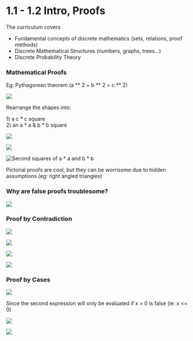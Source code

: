 # 1.1 - 1.2 Intro, Proofs

The curriculum covers

* Fundamental concepts of discrete mathematics \(sets, relations, proof methods\)
* Discrete Mathematical Structures \(numbers, graphs, trees...\)
* Discrete Probability Theory

### Mathematical Proofs

Eg: Pythagorean theorem \(a \*\* 2 + b \*\* 2 = c \*\* 2\)

![](../../../.gitbook/assets/image%20%2896%29.png)

Rearrange the shapes into:

1\)  a c \* c square  
2\) an a \* a & b \* b square

![](../../../.gitbook/assets/image%20%2889%29.png)

![](../../../.gitbook/assets/image%20%2884%29.png)

![Second squares of a \* a and b \* b](../../../.gitbook/assets/image%20%2850%29.png)

Pictorial proofs are cool, but they can be worrisome due to hidden assumptions \(eg: right angled triangles\)

### Why are false proofs troublesome?

![](../../../.gitbook/assets/image%20%2869%29.png)

### Proof by Contradiction

![](../../../.gitbook/assets/image%20%2857%29.png)

![](../../../.gitbook/assets/image%20%2846%29.png)

![](../../../.gitbook/assets/image%20%2859%29.png)

![](../../../.gitbook/assets/image%20%2838%29.png)

### Proof by Cases

![](../../../.gitbook/assets/image%20%28110%29.png)

Since the second expression will only be evaluated if x &gt; 0 is false \(ie: x &lt;= 0\)

![](../../../.gitbook/assets/image%20%2885%29.png)

![](../../../.gitbook/assets/image%20%2895%29.png)

